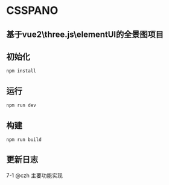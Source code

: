 # CSSPANO

## 基于vue2\three.js\elementUI的全景图项目

## 初始化

```
npm install
```

## 运行

```
npm run dev
```

## 构建

```
npm run build
```

## 更新日志
<!-- 每行最后敲两个空格换行 -->
7-1 @czh 主要功能实现  
